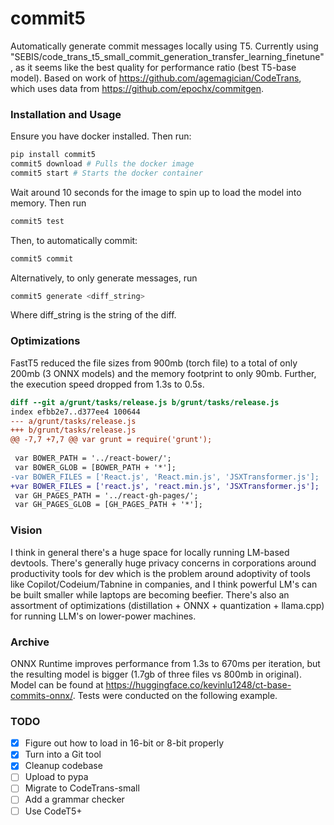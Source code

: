 # commit5
Automatically generate commit messages locally using T5. Currently using "SEBIS/code_trans_t5_small_commit_generation_transfer_learning_finetune", as it seems like the best quality for performance ratio (best T5-base model). Based on work of https://github.com/agemagician/CodeTrans, which uses data from https://github.com/epochx/commitgen.

### Installation and Usage
Ensure you have docker installed. Then run:
```sh
pip install commit5
commit5 download # Pulls the docker image
commit5 start # Starts the docker container
```

Wait around 10 seconds for the image to spin up to load the model into memory. Then run
```sh
commit5 test
```

Then, to automatically commit:
```sh
commit5 commit
```

Alternatively, to only generate messages, run
```sh
commit5 generate <diff_string>
```
Where diff_string is the string of the diff.

### Optimizations

FastT5 reduced the file sizes from 900mb (torch file) to a total of only 200mb (3 ONNX models) and the memory footprint to only 90mb. Further, the execution speed dropped from 1.3s to 0.5s.

```diff
diff --git a/grunt/tasks/release.js b/grunt/tasks/release.js
index efbb2e7..d377ee4 100644
--- a/grunt/tasks/release.js
+++ b/grunt/tasks/release.js
@@ -7,7 +7,7 @@ var grunt = require('grunt');
 
 var BOWER_PATH = '../react-bower/';
 var BOWER_GLOB = [BOWER_PATH + '*'];
-var BOWER_FILES = ['React.js', 'React.min.js', 'JSXTransformer.js'];
+var BOWER_FILES = ['react.js', 'react.min.js', 'JSXTransformer.js'];
 var GH_PAGES_PATH = '../react-gh-pages/';
 var GH_PAGES_GLOB = [GH_PAGES_PATH + '*'];
```

### Vision
I think in general there's a huge space for locally running LM-based devtools. There's generally huge privacy concerns in corporations around productivity tools for dev which is the problem around adoptivity of tools like Copilot/Codeium/Tabnine in companies, and I think powerful LM's can be built smaller while laptops are becoming beefier. There's also an assortment of optimizations (distillation + ONNX + quantization + llama.cpp) for running LLM's on lower-power machines.

### Archive
ONNX Runtime improves performance from 1.3s to 670ms per iteration, but the resulting model is bigger (1.7gb of three files vs 800mb in original). Model can be found at https://huggingface.co/kevinlu1248/ct-base-commits-onnx/. Tests were conducted on the following example.

### TODO
- [x] Figure out how to load in 16-bit or 8-bit properly
- [x] Turn into a Git tool
- [x] Cleanup codebase
- [ ] Upload to pypa
- [ ] Migrate to CodeTrans-small
- [ ] Add a grammar checker 
- [ ] Use CodeT5+
